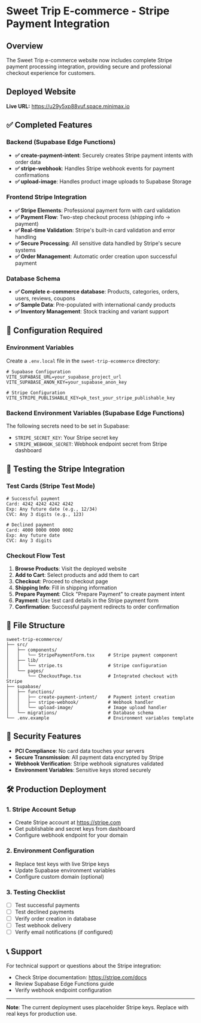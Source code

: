 # Sweet Trip E-commerce - Stripe Payment Integration

## Overview
The Sweet Trip e-commerce website now includes complete Stripe payment processing integration, providing secure and professional checkout experience for customers.

## Deployed Website
**Live URL:** https://u29y5xp88vuf.space.minimax.io

## ✅ Completed Features

### Backend (Supabase Edge Functions)
- **✅ create-payment-intent**: Securely creates Stripe payment intents with order data
- **✅ stripe-webhook**: Handles Stripe webhook events for payment confirmations
- **✅ upload-image**: Handles product image uploads to Supabase Storage

### Frontend Stripe Integration
- **✅ Stripe Elements**: Professional payment form with card validation
- **✅ Payment Flow**: Two-step checkout process (shipping info → payment)
- **✅ Real-time Validation**: Stripe's built-in card validation and error handling
- **✅ Secure Processing**: All sensitive data handled by Stripe's secure systems
- **✅ Order Management**: Automatic order creation upon successful payment

### Database Schema
- **✅ Complete e-commerce database**: Products, categories, orders, users, reviews, coupons
- **✅ Sample Data**: Pre-populated with international candy products
- **✅ Inventory Management**: Stock tracking and variant support

## 🔧 Configuration Required

### Environment Variables
Create a `.env.local` file in the `sweet-trip-ecommerce` directory:

```env
# Supabase Configuration
VITE_SUPABASE_URL=your_supabase_project_url
VITE_SUPABASE_ANON_KEY=your_supabase_anon_key

# Stripe Configuration
VITE_STRIPE_PUBLISHABLE_KEY=pk_test_your_stripe_publishable_key
```

### Backend Environment Variables (Supabase Edge Functions)
The following secrets need to be set in Supabase:
- `STRIPE_SECRET_KEY`: Your Stripe secret key
- `STRIPE_WEBHOOK_SECRET`: Webhook endpoint secret from Stripe dashboard

## 🚀 Testing the Stripe Integration

### Test Cards (Stripe Test Mode)
```
# Successful payment
Card: 4242 4242 4242 4242
Exp: Any future date (e.g., 12/34)
CVC: Any 3 digits (e.g., 123)

# Declined payment
Card: 4000 0000 0000 0002
Exp: Any future date
CVC: Any 3 digits
```

### Checkout Flow Test
1. **Browse Products**: Visit the deployed website
2. **Add to Cart**: Select products and add them to cart
3. **Checkout**: Proceed to checkout page
4. **Shipping Info**: Fill in shipping information
5. **Prepare Payment**: Click "Prepare Payment" to create payment intent
6. **Payment**: Use test card details in the Stripe payment form
7. **Confirmation**: Successful payment redirects to order confirmation

## 📁 File Structure

```
sweet-trip-ecommerce/
├── src/
│   ├── components/
│   │   └── StripePaymentForm.tsx     # Stripe payment component
│   ├── lib/
│   │   └── stripe.ts                 # Stripe configuration
│   └── pages/
│       └── CheckoutPage.tsx          # Integrated checkout with Stripe
├── supabase/
│   ├── functions/
│   │   ├── create-payment-intent/    # Payment intent creation
│   │   ├── stripe-webhook/           # Webhook handler
│   │   └── upload-image/             # Image upload handler
│   └── migrations/                   # Database schema
└── .env.example                      # Environment variables template
```

## 🔐 Security Features

- **PCI Compliance**: No card data touches your servers
- **Secure Transmission**: All payment data encrypted by Stripe
- **Webhook Verification**: Stripe webhook signatures validated
- **Environment Variables**: Sensitive keys stored securely

## 🛠️ Production Deployment

### 1. Stripe Account Setup
- Create Stripe account at https://stripe.com
- Get publishable and secret keys from dashboard
- Configure webhook endpoint for your domain

### 2. Environment Configuration
- Replace test keys with live Stripe keys
- Update Supabase environment variables
- Configure custom domain (optional)

### 3. Testing Checklist
- [ ] Test successful payments
- [ ] Test declined payments
- [ ] Verify order creation in database
- [ ] Test webhook delivery
- [ ] Verify email notifications (if configured)

## 📞 Support

For technical support or questions about the Stripe integration:
- Check Stripe documentation: https://stripe.com/docs
- Review Supabase Edge Functions guide
- Verify webhook endpoint configuration

---

**Note**: The current deployment uses placeholder Stripe keys. Replace with real keys for production use.
